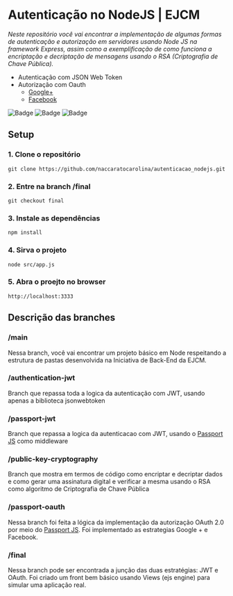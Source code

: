 # Autenticação no NodeJS | EJCM
*Neste repositório você vai encontrar a implementação de algumas formas de autenticação e autorização em servidores usando Node JS na framework Express, assim como a exemplificação de como funciona a encriptação e decriptação de mensagens usando o RSA (Criptografia de Chave Pública).*
* Autenticação com JSON Web Token <br />
* Autorização com Oauth <br />
  * [Google+](https://console.cloud.google.com)
  * [Facebook](https://developers.facebook.com)

![Badge](https://img.shields.io/badge/HTML5-E34F26?style=for-the-badge&logo=html5&logoColor=white)
![Badge](https://img.shields.io/badge/CSS3-1572B6?style=for-the-badge&logo=css3&logoColor=white)
![Badge](https://img.shields.io/badge/JavaScript-F7DF1E?style=for-the-badge&logo=javascript&logoColor=black)

## Setup
### 1. Clone o repositório
```
git clone https://github.com/naccaratocarolina/autenticacao_nodejs.git
```
### 2. Entre na branch /final
```
git checkout final
```
### 3. Instale as dependências
```
npm install
```
### 4. Sirva o projeto
```
node src/app.js
```
### 5. Abra o proejto no browser
```
http://localhost:3333
```

## Descrição das branches

### /main
Nessa branch, você vai encontrar um projeto básico em Node respeitando a estrutura de pastas desenvolvida na Iniciativa de Back-End da EJCM.

### /authentication-jwt
Branch que repassa toda a logica da autenticação com JWT, usando apenas a biblioteca jsonwebtoken

### /passport-jwt
Branch que repassa a logica da autenticacao com JWT, usando o [Passport JS](http://www.passportjs.org/) como middleware

### /public-key-cryptography
Branch que mostra em termos de código como encriptar e decriptar dados e como gerar uma assinatura digital e verificar a mesma usando o RSA como algoritmo de Criptografia de Chave Pública

### /passport-oauth
Nessa branch foi feita a lógica da implementação da autorização OAuth 2.0 por meio do [Passport JS](http://www.passportjs.org/). Foi implementado as estrategias Google + e Facebook.

### /final
Nessa branch pode ser encontrada a junção das duas estratégias: JWT e OAuth. Foi criado um front bem básico usando Views (ejs engine) para simular uma aplicação real.
